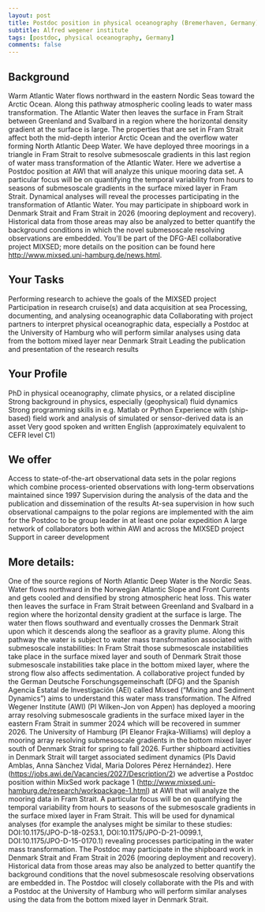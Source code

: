 ```yaml
---
layout: post
title: Postdoc position in physical oceanography (Bremerhaven, Germany)
subtitle: Alfred wegener institute
tags: [postdoc, physical oceanography, Germany]
comments: false
---
```



## Background

Warm Atlantic Water flows northward in the eastern Nordic Seas toward the Arctic Ocean. Along this pathway atmospheric cooling leads to water mass transformation. The Atlantic Water then leaves the surface in Fram Strait between Greenland and Svalbard in a region where the horizontal density gradient at the surface is large. The properties that are set in Fram Strait affect both the mid-depth interior Arctic Ocean and the overflow water forming North Atlantic Deep Water. We have deployed three moorings in a triangle in Fram Strait to resolve submesoscale gradients in this last region of water mass transformation of the Atlantic Water.
Here we advertise a Postdoc position at AWI that will analyze this unique mooring data set. A particular focus will be on quantifying the temporal variability from hours to seasons of submesoscale gradients in the surface mixed layer in Fram Strait. Dynamical analyses will reveal the processes participating in the transformation of Atlantic Water. You may participate in shipboard work in Denmark Strait and Fram Strait in 2026 (mooring deployment and recovery). Historical data from those areas may also be analyzed to better quantify the background conditions in which the novel submesoscale resolving observations are embedded. You'll be part of the DFG-AEI collaborative project MIXSED; more details on the position can be found here http://www.mixsed.uni-hamburg.de/news.html.

## Your Tasks

Performing research to achieve the goals of the MIXSED project
Participation in research cruise(s) and data acquisition at sea
Processing, documenting, and analysing oceanographic data
Collaborating with project partners to interpret physical oceanographic data, especially a Postdoc at the University of Hamburg who will perform similar analyses using data from the bottom mixed layer near Denmark Strait
Leading the publication and presentation of the research results

## Your Profile

PhD in physical oceanography, climate physics, or a related discipline
Strong background in physics, especially (geophysical) fluid dynamics
Strong programming skills in e.g. Matlab or Python
Experience with (ship-based) field work and analysis of simulated or sensor-derived data is an asset
Very good spoken and written English (approximately equivalent to CEFR level C1)

## We offer

Access to state-of-the-art observational data sets in the polar regions which combine process-oriented observations with long-term observations maintained since 1997
Supervision during the analysis of the data and the publication and dissemination of the results
At-sea supervision in how such observational campaigns to the polar regions are implemented with the aim for the Postdoc to be group leader in at least one polar expedition
A large network of collaborators both within AWI and across the MIXSED project
Support in career development


## More details:

One of the source regions of North Atlantic Deep Water is the Nordic Seas. Water flows northward in the Norwegian Atlantic Slope and Front Currents and gets cooled and densified by strong atmospheric heat loss. This water then leaves the surface in Fram Strait between Greenland and Svalbard in a region where the horizontal density gradient at the surface is large. The water then flows southward and eventually crosses the Denmark Strait upon which it descends along the seafloor as a gravity plume. Along this pathway the water is subject to water mass transformation associated with submesoscale instabilities: In Fram Strait those submesoscale instabilities take place in the surface mixed layer and south of Denmark Strait those submesoscale instabilities take place in the bottom mixed layer, where the strong flow also affects sedimentation. A collaborative project funded by the German Deutsche Forschungsgemeinschaft (DFG) and the Spanish Agencia Estatal de Investigación (AEI) called Mixsed (“Mixing and Sediment Dynamics”) aims to understand this water mass transformation. The Alfred Wegener Institute (AWI) (PI Wilken-Jon von Appen) has deployed a mooring array resolving submesoscale gradients in the surface mixed layer in the eastern Fram Strait in summer 2024 which will be recovered in summer 2026. The University of Hamburg (PI Eleanor Frajka-Williams) will deploy a mooring array resolving submesoscale gradients in the bottom mixed layer south of Denmark Strait for spring to fall 2026. Further shipboard activities in Denmark Strait will target associated sediment dynamics (PIs David Amblas, Anna Sànchez Vidal, Maria Dolores Pérez Hernández).
Here (https://jobs.awi.de/Vacancies/2027/Description/2) we advertise a Postdoc position within MixSed work package 1 (http://www.mixsed.uni-hamburg.de/research/workpackage-1.html) at AWI that will analyze the mooring data in Fram Strait. A particular focus will be on quantifying the temporal variability from hours to seasons of the submesoscale gradients in the surface mixed layer in Fram Strait. This will be used for dynamical analyses (for example the analyses might be similar to these studies: DOI:10.1175/JPO-D-18-0253.1, DOI:10.1175/JPO-D-21-0099.1, DOI:10.1175/JPO-D-15-0170.1) revealing processes participating in the water mass transformation. The Postdoc may participate in the shipboard work in Denmark Strait and Fram Strait in 2026 (mooring deployment and recovery). Historical data from those areas may also be analyzed to better quantify the background conditions that the novel submesoscale resolving observations are embedded in. The Postdoc will closely collaborate with the PIs and with a Postdoc at the University of Hamburg who will perform similar analyses using the data from the bottom mixed layer in Denmark Strait.

